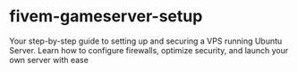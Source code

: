 # fivem-gameserver-setup
Your step-by-step guide to setting up and securing a VPS running Ubuntu Server. Learn how to configure firewalls, optimize security, and launch your own server with ease
